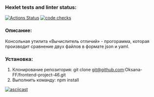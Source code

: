 ### Hexlet tests and linter status:
[![Actions Status](https://github.com/Oksana-FF/frontend-project-46/workflows/hexlet-check/badge.svg)](https://github.com/Oksana-FF/frontend-project-46/actions)
[![code checks](https://github.com/Oksana-FF/frontend-project-46/actions/workflows/jest-test.yml/badge.svg)](https://github.com/Oksana-FF/frontend-project-46/actions/workflows/jest-test.yml)

### Описание:
Консольная утилита «Вычислитель отличий» - прогорамма, которая производит сравнение двух файлов в формате json и yaml.

### Установка:
1. Клонирование репозитория: git clone git@github.com:Oksana-FF/frontend-project-46.git
2. Выполнить команду: npm install

[![asciicast](https://asciinema.org/a/603700.svg)](https://asciinema.org/a/603700)